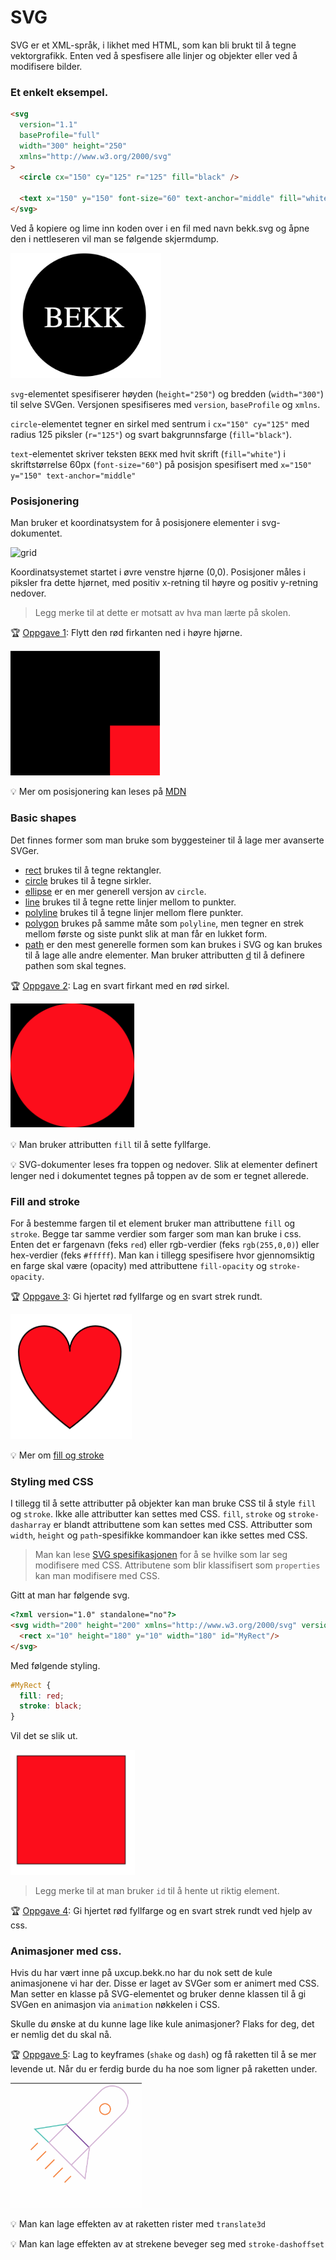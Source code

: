 # SVG

SVG er et XML-språk, i likhet med HTML, som kan bli brukt til å tegne vektorgrafikk. Enten ved å spesfisere alle linjer og objekter eller ved å modifisere bilder.

### Et enkelt eksempel.

```html
<svg
  version="1.1"
  baseProfile="full"
  width="300" height="250"
  xmlns="http://www.w3.org/2000/svg"
>
  <circle cx="150" cy="125" r="125" fill="black" />

  <text x="150" y="150" font-size="60" text-anchor="middle" fill="white">BEKK</text>
</svg>
```

Ved å kopiere og lime inn koden over i en fil med navn bekk.svg og åpne den i nettleseren vil man se følgende skjermdump.

<img src="img/bekk.png" height="200">

`svg`-elementet spesifiserer høyden (`height="250"`) og bredden (`width="300"`) til selve SVGen. Versjonen spesifiseres med `version`, `baseProfile` og `xmlns`.

`circle`-elementet tegner en sirkel med sentrum i `cx="150" cy="125"` med radius 125 piksler (`r="125"`) og svart bakgrunnsfarge (`fill="black"`).

`text`-elementet skriver teksten `BEKK` med hvit skrift (`fill="white"`) i skriftstørrelse 60px (`font-size="60"`) på posisjon spesifisert med `x="150" y="150" text-anchor="middle"`

### Posisjonering

Man bruker et koordinatsystem for å posisjonere elementer i svg-dokumentet.

![grid](https://mdn.mozillademos.org/files/224/Canvas_default_grid.png)

Koordinatsystemet startet i øvre venstre hjørne (0,0). Posisjoner måles i piksler fra dette hjørnet, med positiv x-retning til høyre og positiv y-retning nedover.

> Legg merke til at dette er motsatt av hva man lærte på skolen.

:trophy: [Oppgave 1](https://codepen.io/sveinpg/pen/qJErqy): Flytt den rød firkanten ned i høyre hjørne.

<img src="img/rect.png" height="200">

:bulb: Mer om posisjonering kan leses på [MDN](https://developer.mozilla.org/en-US/docs/Web/SVG/Tutorial/Positions)

### Basic shapes

Det finnes former som man bruke som byggesteiner til å lage mer avanserte SVGer.

* [rect](https://developer.mozilla.org/en-US/docs/Web/SVG/Element/rect) brukes til å tegne rektangler.
* [circle](https://developer.mozilla.org/en-US/docs/Web/SVG/Element/circle) brukes til å tegne sirkler.
* [ellipse](https://developer.mozilla.org/en-US/docs/Web/SVG/Element/ellipse) er en mer generell versjon av `circle`.
* [line](https://developer.mozilla.org/en-US/docs/Web/SVG/Element/line) brukes til å tegne rette linjer mellom to punkter.
* [polyline](https://developer.mozilla.org/en-US/docs/Web/SVG/Element/polyline) brukes til å tegne linjer mellom flere punkter.
* [polygon](https://developer.mozilla.org/en-US/Web/SVG/Element/polygon) brukes på samme måte som `polyline`, men tegner en strek mellom første og siste punkt slik at man får en lukket form.
* [path](https://developer.mozilla.org/en-US/docs/Web/SVG/Element/path) er den mest generelle formen som kan brukes i SVG og kan brukes til å lage alle andre elementer. Man bruker attributten [d](https://developer.mozilla.org/en-US/docs/Web/SVG/Attribute/d) til å definere pathen som skal tegnes.

:trophy: [Oppgave 2](https://codepen.io/sveinpg/pen/ePmvey): Lag en svart firkant med en rød sirkel.

<img src="img/circle.png" height="200">

:bulb: Man bruker attributten `fill` til å sette fyllfarge.

:bulb: SVG-dokumenter leses fra toppen og nedover. Slik at elementer definert lenger ned i dokumentet tegnes på toppen av de som er tegnet allerede.

### Fill and stroke

For å bestemme fargen til et element bruker man attributtene `fill` og `stroke`. Begge tar samme verdier som farger som man kan bruke i css. Enten det er fargenavn (feks `red`) eller rgb-verdier (feks `rgb(255,0,0)`) eller hex-verdier (feks `#fffff`). Man kan i tillegg spesifisere hvor gjennomsiktig en farge skal være (opacity) med attributtene `fill-opacity` og `stroke-opacity`.

:trophy: [Oppgave 3](https://codepen.io/sveinpg/pen/KGwWbX): Gi hjertet rød fyllfarge og en svart strek rundt.

<img src="img/hearth.png" height="200">

:bulb: Mer om [fill og stroke](https://developer.mozilla.org/en-US/docs/Web/SVG/Tutorial/Fills_and_Strokes)

### Styling med CSS

I tillegg til å sette attributter på objekter kan man bruke CSS til å style `fill` og `stroke`. Ikke alle attributter kan settes med CSS. `fill`, `stroke` og `stroke-dasharray` er blandt attributtene som kan settes med CSS. Attributter som `width`, `height` og `path`-spesifikke kommandoer kan ikke settes med CSS.

> Man kan lese [SVG spesifikasjonen](https://www.w3.org/TR/SVG/propidx.html) for å se hvilke som lar seg modifisere med CSS. Attributene som blir klassifisert som `properties` kan man modifisere med CSS.

Gitt at man har følgende svg.

```html
<?xml version="1.0" standalone="no"?>
<svg width="200" height="200" xmlns="http://www.w3.org/2000/svg" version="1.1">
  <rect x="10" height="180" y="10" width="180" id="MyRect"/>
</svg>
```

Med følgende styling.

```css
#MyRect {
  fill: red;
  stroke: black;
}
```

Vil det se slik ut.

<img src="img/css.png" height="200">

> Legg merke til at man bruker `id` til å hente ut riktig element.

:trophy: [Oppgave 4](https://codepen.io/sveinpg/pen/KGwWbX): Gi hjertet rød fyllfarge og en svart strek rundt ved hjelp av css.

### Animasjoner med css.

Hvis du har vært inne på uxcup.bekk.no har du nok sett de kule animasjonene vi har der. Disse er laget av SVGer som er animert med CSS. Man setter en klasse på SVG-elementet og bruker denne klassen til å gi SVGen en animasjon via `animation` nøkkelen i CSS.

Skulle du ønske at du kunne lage like kule animasjoner? Flaks for deg, det er nemlig det du skal nå.

:trophy: [Oppgave 5](https://codepen.io/sveinpg/pen/EdaqQE): Lag to keyframes (`shake` og `dash`) og få raketten til å se mer levende ut. Når du er ferdig burde du ha noe som ligner på raketten under.

<img src="img/rocket.gif" height="200">

:bulb: Man kan lage effekten av at raketten rister med `translate3d`

:bulb: Man kan lage effekten av at strekene beveger seg med `stroke-dashoffset`
